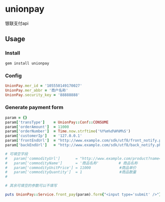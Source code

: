 unionpay
========

银联支付api

## Usage

### Install

```gem install unionpay```

### Config

```ruby
UnionPay.mer_id = '105550149170027'
UnionPay.mer_abbr = '商户名称'
UnionPay.security_key = '88888888'
```

### Generate payment form
```ruby
param = {}
param['transType']    = UnionPay::Conf::CONSUME                         #交易类型，CONSUME or PRE_AUTH
param['orderAmount']  = 11000                                           #交易金额
param['orderNumber']  = Time.now.strftime('%Y%m%d%H%M%S')               #订单号，必须唯一
param['customerIp']   = '127.0.0.1'
param['frontEndUrl']  = "http://www.example.com/sdk/utf8/front_notify.php"    #前台回调URL
param['backEndUrl']   = "http://www.example.com/sdk/utf8/back_notify.php"     #后台回调URL

# 可填空字段
#   param['commodityUrl']       = "http://www.example.com/product?name=商品"   #商品URL
#   param['commodityName']      = '商品名称'         # 商品名称
#   param['commodityUnitPrice'] = 11000             #商品单价
#   param['commodityQuantity']  = 1                 #商品数量
#

# 其余可填空的参数可以不填写

puts UnionPay::Service.front_pay(param).form{"<input type='submit' />"}
```

